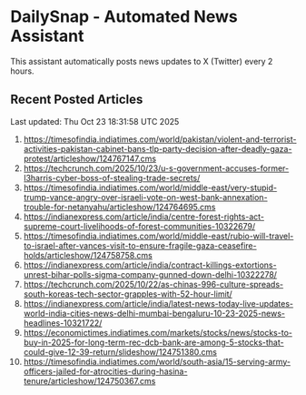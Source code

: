 # DailySnap - Automated News Assistant

This assistant automatically posts news updates to X (Twitter) every 2 hours.

## Recent Posted Articles

Last updated: Thu Oct 23 18:31:58 UTC 2025

1. https://timesofindia.indiatimes.com/world/pakistan/violent-and-terrorist-activities-pakistan-cabinet-bans-tlp-party-decision-after-deadly-gaza-protest/articleshow/124767147.cms
2. https://techcrunch.com/2025/10/23/u-s-government-accuses-former-l3harris-cyber-boss-of-stealing-trade-secrets/
3. https://timesofindia.indiatimes.com/world/middle-east/very-stupid-trump-vance-angry-over-israeli-vote-on-west-bank-annexation-trouble-for-netanyahu/articleshow/124764695.cms
4. https://indianexpress.com/article/india/centre-forest-rights-act-supreme-court-livelihoods-of-forest-communities-10322679/
5. https://timesofindia.indiatimes.com/world/middle-east/rubio-will-travel-to-israel-after-vances-visit-to-ensure-fragile-gaza-ceasefire-holds/articleshow/124758758.cms
6. https://indianexpress.com/article/india/contract-killings-extortions-unrest-bihar-polls-sigma-company-gunned-down-delhi-10322278/
7. https://techcrunch.com/2025/10/22/as-chinas-996-culture-spreads-south-koreas-tech-sector-grapples-with-52-hour-limit/
8. https://indianexpress.com/article/india/latest-news-today-live-updates-world-india-cities-news-delhi-mumbai-bengaluru-10-23-2025-news-headlines-10321722/
9. https://economictimes.indiatimes.com/markets/stocks/news/stocks-to-buy-in-2025-for-long-term-rec-dcb-bank-are-among-5-stocks-that-could-give-12-39-return/slideshow/124751380.cms
10. https://timesofindia.indiatimes.com/world/south-asia/15-serving-army-officers-jailed-for-atrocities-during-hasina-tenure/articleshow/124750367.cms
